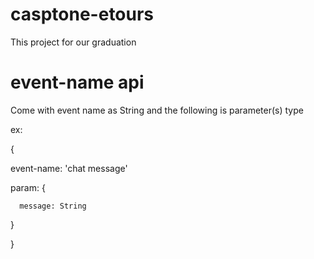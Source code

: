 # casptone-etours
This project for our graduation
# event-name api 
Come with event name as String and the following is parameter(s) type 

ex: 

{

   event-name: 'chat message'
   
   param: {
   
      message: String
      
   }
   
}
